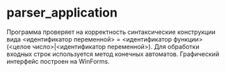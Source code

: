 # parser_application
Программа проверяет на корректность синтаксические конструкции вида <идентификатор переменной> = <идентификатор функции>(<целое число>|<идентификатор переменной>). Для обработки входных строк используется метод конечных автоматов. Графический интерфейс построен на WinForms.

